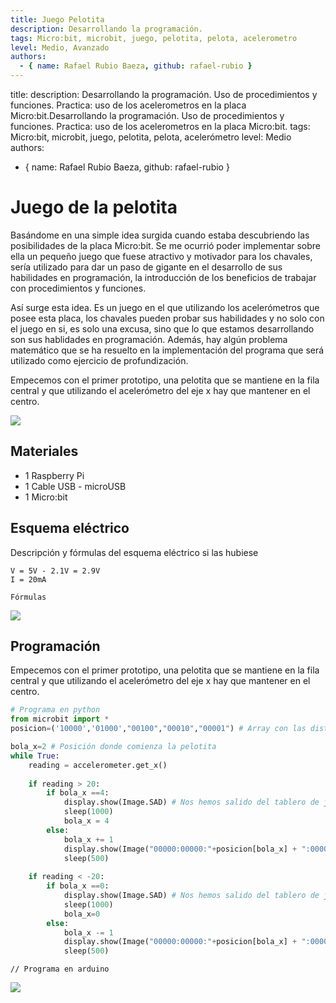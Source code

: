 ```yaml
---
title: Juego Pelotita
description: Desarrollando la programación.
tags: Micro:bit, microbit, juego, pelotita, pelota, acelerometro
level: Medio, Avanzado
authors:
  - { name: Rafael Rubio Baeza, github: rafael-rubio }
---
```



title: 
description: Desarrollando la programación. Uso de procedimientos y funciones. Practica: uso de los acelerometros en la placa Micro:bit.Desarrollando la programación. Uso de procedimientos y funciones. Practica: uso de los acelerometros en la placa Micro:bit.
tags: Micro:bit, microbit, juego, pelotita, pelota, acelerómetro
level: Medio
authors:
  - { name: Rafael Rubio Baeza, github: rafael-rubio }




# Juego de la pelotita

Basándome en una simple idea surgida cuando estaba descubriendo las posibilidades de la placa Micro:bit. Se me ocurrió poder implementar sobre ella un pequeño juego que fuese atractivo y motivador para los chavales, sería utilizado para dar un paso de gigante en el desarrollo de sus habilidades en programación, la introducción de los beneficios de trabajar con procedimientos y funciones. 

Así surge esta idea. Es un juego en el que utilizando los acelerómetros que posee esta placa, los chavales pueden probar sus habilidades y no solo con el juego en si, es solo una excusa, sino que lo que estamos desarrollando son sus hablidades en programación. Además, hay algún problema matemático que se ha resuelto en la implementación del programa que será utilizado como ejercicio de profundización.

Empecemos con el primer prototipo, una pelotita que se mantiene en la fila central y que utilizando el acelerómetro del eje x hay que mantener en el centro.





![](practica.gif)

## Materiales

- 1 Raspberry Pi
- 1 Cable USB - microUSB
- 1 Micro:bit

## Esquema eléctrico

Descripción y fórmulas del esquema eléctrico si las hubiese

```
V = 5V - 2.1V = 2.9V
I = 20mA

Fórmulas
```

![](fritzing.png)

## Programación

Empecemos con el primer prototipo, una pelotita que se mantiene en la fila central y que utilizando el acelerómetro del eje x hay que mantener en el centro.

```python
# Programa en python
from microbit import *
posicion=('10000','01000',"00100","00010","00001") # Array con las distintas posiciones en las que puede estar la pelotita.

bola_x=2 # Posición donde comienza la pelotita
while True:
    reading = accelerometer.get_x()
    
    if reading > 20:
        if bola_x ==4:
            display.show(Image.SAD) # Nos hemos salido del tablero de juego por la derecha
            sleep(1000)
            bola_x = 4
        else:
            bola_x += 1
            display.show(Image("00000:00000:"+posicion[bola_x] + ":00000:00000"))
            sleep(500)
            
    if reading < -20:
        if bola_x ==0:
            display.show(Image.SAD) # Nos hemos salido del tablero de juego por la izquierda
            sleep(1000)
            bola_x=0
        else:
            bola_x -= 1
            display.show(Image("00000:00000:"+posicion[bola_x] + ":00000:00000"))
            sleep(500)
```

```arduino
// Programa en arduino
```

![](mblock.png)
